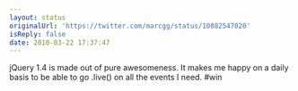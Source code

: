 ```yaml
---
layout: status
originalUrl: 'https://twitter.com/marcgg/status/10882547020'
isReply: false
date: 2010-03-22 17:37:47
---
```


jQuery 1.4 is made out of pure awesomeness. It makes me happy on a daily basis to be able to go .live() on all the events I need. #win
